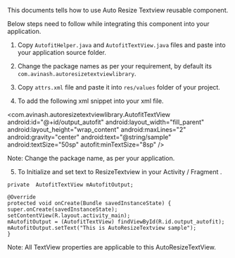 
This documents tells how to use Auto Resize Textview reusable component.

Below steps need to follow while integrating this component into your application.

1.	Copy `AutofitHelper.java` and `AutofitTextView.java` files and paste into your application source folder.
2.	Change the package names as per your requirement, by default its         
            `com.avinash.autoresizetextviewlibrary`.

3.	Copy `attrs.xml` file and paste it into `res/values` folder of your project.

4.	To add the following xml snippet into your xml file.

<com.avinash.autoresizetextviewlibrary.AutofitTextView
            android:id="@+id/output_autofit"
            android:layout_width="fill_parent"
            android:layout_height="wrap_content"
            android:maxLines="2"
            android:gravity="center"
            android:text="@string/sample"
            android:textSize="50sp"
            autofit:minTextSize="8sp" />

  Note: Change the package name, as per your application.

5.	To Initialize and set text to ResizeTextview in your Activity / Fragment .

```
private  AutofitTextView mAutofitOutput;

@Override
protected void onCreate(Bundle savedInstanceState) {
super.onCreate(savedInstanceState);
setContentView(R.layout.activity_main);
mAutofitOutput = (AutofitTextView) findViewById(R.id.output_autofit);
mAutofitOutput.setText("This is AutoResizeTextview sample");
}
```

Note: All TextView properties are applicable to this AutoResizeTextView.
